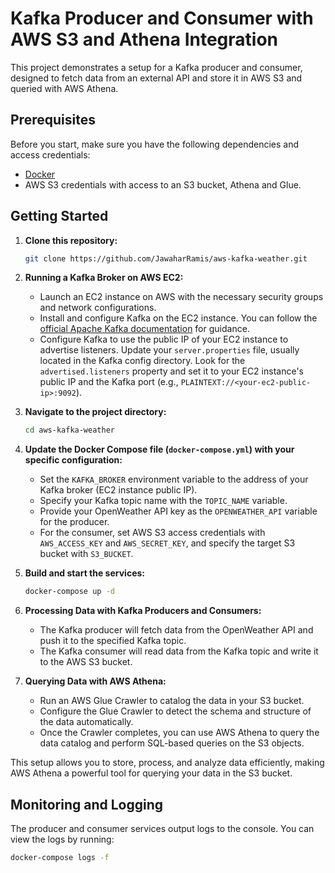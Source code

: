 # Kafka Producer and Consumer with AWS S3 and Athena Integration

This project demonstrates a setup for a Kafka producer and consumer, designed to fetch data from an external API and store it in AWS S3 and queried with AWS Athena.

## Prerequisites

Before you start, make sure you have the following dependencies and access credentials:

- [Docker](https://www.docker.com/get-started)
- AWS S3 credentials with access to an S3 bucket, Athena and Glue.

## Getting Started

1. **Clone this repository:**

   ```bash
   git clone https://github.com/JawaharRamis/aws-kafka-weather.git
   ```

2. **Running a Kafka Broker on AWS EC2:**

   - Launch an EC2 instance on AWS with the necessary security groups and network configurations.
   - Install and configure Kafka on the EC2 instance. You can follow the [official Apache Kafka documentation](https://kafka.apache.org/quickstart) for guidance.
   - Configure Kafka to use the public IP of your EC2 instance to advertise listeners. Update your `server.properties` file, usually located in the Kafka config directory. Look for the `advertised.listeners` property and set it to your EC2 instance's public IP and the Kafka port (e.g., `PLAINTEXT://<your-ec2-public-ip>:9092`).

3. **Navigate to the project directory:**

   ```bash
   cd aws-kafka-weather
   ```

4. **Update the Docker Compose file (`docker-compose.yml`) with your specific configuration:**

   - Set the `KAFKA_BROKER` environment variable to the address of your Kafka broker (EC2 instance public IP).
   - Specify your Kafka topic name with the `TOPIC_NAME` variable.
   - Provide your OpenWeather API key as the `OPENWEATHER_API` variable for the producer.
   - For the consumer, set AWS S3 access credentials with `AWS_ACCESS_KEY` and `AWS_SECRET_KEY`, and specify the target S3 bucket with `S3_BUCKET`.

5. **Build and start the services:**

   ```bash
   docker-compose up -d
   ```

6. **Processing Data with Kafka Producers and Consumers:**

   - The Kafka producer will fetch data from the OpenWeather API and push it to the specified Kafka topic.
   - The Kafka consumer will read data from the Kafka topic and write it to the AWS S3 bucket.

7. **Querying Data with AWS Athena:**

   - Run an AWS Glue Crawler to catalog the data in your S3 bucket.
   - Configure the Glue Crawler to detect the schema and structure of the data automatically.
   - Once the Crawler completes, you can use AWS Athena to query the data catalog and perform SQL-based queries on the S3 objects.


This setup allows you to store, process, and analyze data efficiently, making AWS Athena a powerful tool for querying your data in the S3 bucket. 

## Monitoring and Logging

The producer and consumer services output logs to the console. You can view the logs by running:

```bash
docker-compose logs -f
```
